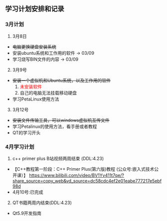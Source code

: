 ## 学习计划安排和记录
### 3月计划
1. 3月8日
  - ~~电脑更换硬盘安装系统~~
  - 安装ubuntu系统和工作用的软件 -> 03/09
  - 学习烧写BIN文件的内容 -> 03/09
2. 3月9号
  - ~~安装一个虚拟机和Ubuntu系统，以及工作用的软件~~ 
    1. <font color="Red">未安装软件</font>
    2. 自己的电脑无法挂载移动硬盘
  - 学习PetaLinux使用方法
3. 3月12号
  - ~~安装文件传输工具，可以windows虚拟机互传文件~~
  - 学习Petalinux的使用方法，看手册或者教程
  - QT的学习开头
### 4月学习计划
1. c++ primer plus B站视频两周结束 (DDL:4.23)
  - 【C++教程第一阶段：C++ Primer Plus(第六版)教程 (公众号:嵌入式技术公开课）】 https://www.bilibili.com/video/BV1Yv411t7qe/?share_source=copy_web&vd_source=dc58cdc4ef2e01eabe777217e5ebf98d
  - 4月10号:已完成
2. QT书籍两周内结束(DDL:4.23)
  - Qt5.9开发指南
